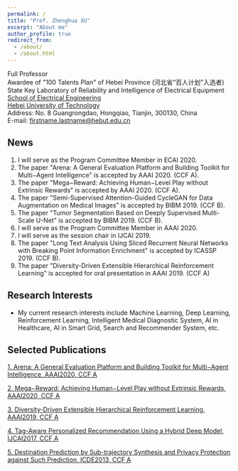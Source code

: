 ```yaml
---
permalink: /
title: "Prof. Zhenghua XU"
excerpt: "About me"
author_profile: true
redirect_from: 
  - /about/
  - /about.html
---
```


Full Professor  
Awardee of "100 Talents Plan" of Hebei Province (河北省“百人计划”入选者)  
State Key Laboratory of Reliability and Intelligence of Electrical Equipment  
[School of Electrical Engineering](http://ee.hebut.edu.cn/)  
[Hebei University of Technology](http://www.hebut.edu.cn/)  
Address: No. 8 Guangrongdao, Hongqiao, Tianjin, 300130, China  
E-mail: firstname.lastname@hebut.edu.cn


**News**
-----
1. I will serve as the Program Committee Member in ECAI 2020.  
2. The paper "Arena: A General Evaluation Platform and Building Toolkit for Multi−Agent Intelligence" is accepted by AAAI 2020. (CCF A).  
3. The paper "Mega−Reward: Achieving Human−Level Play without Extrinsic Rewards" is accepted by AAAI 2020. (CCF A).  
4. The paper "Semi-Supervised Attention-Guided CycleGAN for Data Augmentation on Medical Images" is accepted by BIBM 2019. (CCF B).  
5. The paper "Tumor Segmentation Based on Deeply Supervised Multi-Scale U-Net" is accepted by BIBM 2019. (CCF B).  
6. I will serve as the Program Committee Member in AAAI 2020.  
7. I will serve as the session chair in IJCAI 2019.  
8. The paper "Long Text Analysis Using Sliced Recurrent Neural Networks with Breaking Point Information Enrichment" is accepted by ICASSP 2019. (CCF B).  
9. The paper "Diversity-Driven Extensible Hierarchical Reinforcement Learning" is accepted for oral presentation in AAAI 2019. (CCF A)


**Research Interests**
-----
- My current research interests include Machine Learning, Deep Learning, Reinforcement Learning, Intelligent Medical Diagnostic System, AI in Healthcare, AI in Smart Grid, Search and Recommender System, etc.  


**Selected Publications**  
-----
[1. Arena: A General Evaluation Platform and Building Toolkit for Multi−Agent Intelligence, AAAI2020, CCF A](https://zhx-hebut.github.io/publication/AAAI2020_Arena)  

[2. Mega−Reward: Achieving Human−Level Play without Extrinsic Rewards, AAAI2020, CCF A](https://zhx-hebut.github.io/publication/AAAI2019)  

[3. Diversity-Driven Extensible Hierarchical Reinforcement Learning, AAAI2019, CCF A](https://zhx-hebut.github.io/publication/AAAI2019)  

[4. Tag-Aware Personalized Recommendation Using a Hybrid Deep Model, IJCAI2017, CCF A](https://zhx-hebut.github.io/publication/IJCAI2017)   

[5. Destination Prediction by Sub-trajectory Synthesis and Privacy Protection against Such Prediction, ICDE2013, CCF A](https://zhx-hebut.github.io/publication/ICDE2013)  
